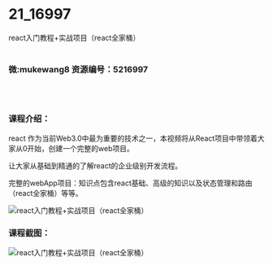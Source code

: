# 21_16997
react入门教程+实战项目（react全家桶）
<br/></br>
<h3>微:mukewang8 资源编号：5216997</h3>
<br/></br>
<h3>课程介绍：</h3>
<p>react 作为当前Web3.0中最为重要的技术之一，本视频将从<a title="查看与 React 相关的文章" target="_blank">React</a>项目中带领着大家从0开始，创建一个完整的web项目。</p>
<p>让大家从基础到精通的了解react的企业级别开发流程。</p>
<p>完整的webApp项目：知识点包含react基础、高级的知识以及状态管理和路由（react全家桶）等等。</p>
<p><img src="https://www.ko996.com/wp-content/uploads/img/2020/12/2-70-300x182.png" alt="react入门教程+实战项目（react全家桶）"></p>
<div class="info-desc">
<h3>课程截图：</h3>
<p><img src="https://www.ko996.com/wp-content/uploads/img/2020/12/1-77.png" alt="react入门教程+实战项目（react全家桶）"></p>


			
</div>
